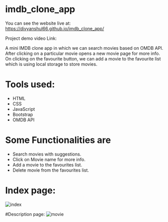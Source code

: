# imdb_clone_app

You can see the website live at: https://divyanshul66.github.io/imdb_clone_app/

Project demo video Link:

A mini IMDB clone app in which we can search movies based on OMDB API. 
After clicking on a particular movie opens a new movie page for more info.
On clicking on the favourite button, we can add a movie to the favourite list which is using local storage to store movies. 

# Tools used:
* HTML
* CSS
* JavaScript
* Bootstrap
* OMDB API

# Some Functionalities are
* Search movies with suggestions.
* Click on Movie name for more info.
* Add a movie to the favourites list.
* Delete movie from the favourites list.

# Index page:
![index](https://user-images.githubusercontent.com/119027160/236644979-746786da-7f96-4c54-99f9-852c1f361b3e.png)

#Description page:
![movie](https://user-images.githubusercontent.com/119027160/236645008-15f6a996-e615-4879-90f7-ff28ce332501.png)
